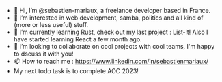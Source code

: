 - 👋 Hi, I’m @sebastien-mariaux, a freelance developer based in France.
- 👀 I’m interested in web development, samba, politics and all kind of (more or less useful) stuff. 
- 🌱 I’m currently learning Rust, check out my last project : List-it! Also I have started learning React a few month ago.
- 💞️ I’m looking to collaborate on cool projects with cool teams, I'm happy to dscuss it with you!
- 📫 How to reach me : https://www.linkedin.com/in/sebastienmariaux/
- My next todo task is to complete AOC 2023!

<!---
sebastien-mariaux/sebastien-mariaux is a ✨ special ✨ repository because its `README.md` (this file) appears on your GitHub profile.
You can click the Preview link to take a look at your changes.
--->
